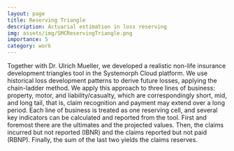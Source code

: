 ```yaml
---
layout: page
title: Reserving Triangle
description: Actuarial estimation in loss reserving
img: assets/img/SMCReservingTriangle.png
importance: 5
category: work
---
```


Together with Dr. Ulrich Mueller, we developed a realistic non-life insurance development triangles tool in the Systemorph Cloud platform.
We use historical loss development patterns to derive future losses, applying the chain-ladder method.
We apply this approach to three lines of business: property, motor, and liability/casualty, which are correspondingly short, mid, and long tail, 
that is, claim recognition and payment may extend over a long period. Each line of business is treated as one reserving cell, 
and several key indicators can be calculated and reported from the tool. First and foremost there are the ultimates and the projected values. 
Then, the claims incurred but not reported (IBNR) and the claims reported but not paid (RBNP). Finally, the sum of the last two yields the 
claims reserves.











